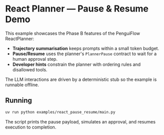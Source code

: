 # React Planner — Pause & Resume Demo

This example showcases the Phase B features of the PenguiFlow ReactPlanner:

- **Trajectory summarisation** keeps prompts within a small token budget.
- **Pause/Resume** uses the planner's `PlannerPause` contract to wait for a human approval step.
- **Developer hints** constrain the planner with ordering rules and disallowed tools.

The LLM interactions are driven by a deterministic stub so the example is runnable offline.

## Running

```bash
uv run python examples/react_pause_resume/main.py
```

The script prints the pause payload, simulates an approval, and resumes execution to completion.
